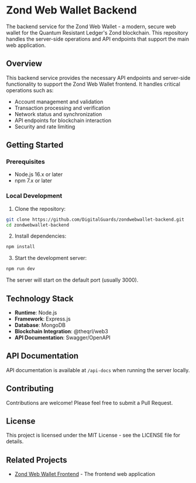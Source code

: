 # Zond Web Wallet Backend

The backend service for the Zond Web Wallet - a modern, secure web wallet for the Quantum Resistant Ledger's Zond blockchain. This repository handles the server-side operations and API endpoints that support the main web application.

## Overview

This backend service provides the necessary API endpoints and server-side functionality to support the Zond Web Wallet frontend. It handles critical operations such as:

- Account management and validation
- Transaction processing and verification
- Network status and synchronization
- API endpoints for blockchain interaction
- Security and rate limiting

## Getting Started

### Prerequisites

- Node.js 16.x or later
- npm 7.x or later

### Local Development

1. Clone the repository:
```bash
git clone https://github.com/DigitalGuards/zondwebwallet-backend.git
cd zondwebwallet-backend
```

2. Install dependencies:
```bash
npm install
```

3. Start the development server:
```bash
npm run dev
```

The server will start on the default port (usually 3000).

## Technology Stack

- **Runtime**: Node.js
- **Framework**: Express.js
- **Database**: MongoDB
- **Blockchain Integration**: @theqrl/web3
- **API Documentation**: Swagger/OpenAPI

## API Documentation

API documentation is available at `/api-docs` when running the server locally.

## Contributing

Contributions are welcome! Please feel free to submit a Pull Request.

## License

This project is licensed under the MIT License - see the LICENSE file for details.

## Related Projects

- [Zond Web Wallet Frontend](https://github.com/DigitalGuards/zondwebwallet) - The frontend web application

